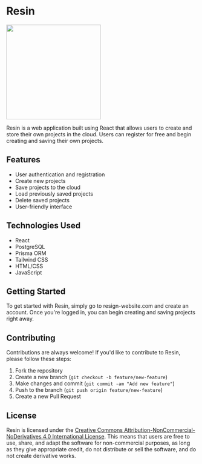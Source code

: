 # Resin

<img src="https://user-images.githubusercontent.com/67049621/230255936-32cb7b13-a556-403b-8bbd-bcd357a99268.svg" width="250">

Resin is a web application built using React that allows users to create and store their own projects in the cloud. Users can register for free and begin creating and saving their own projects.

## Features

- User authentication and registration
- Create new projects
- Save projects to the cloud
- Load previously saved projects
- Delete saved projects
- User-friendly interface

## Technologies Used

- React
- PostgreSQL
- Prisma ORM
- Tailwind CSS
- HTML/CSS
- JavaScript

## Getting Started

To get started with Resin, simply go to resign-website.com and create an account. Once you're logged in, you can begin creating and saving projects right away.

## Contributing

Contributions are always welcome! If you'd like to contribute to Resin, please follow these steps:

1. Fork the repository
2. Create a new branch (`git checkout -b feature/new-feature`)
3. Make changes and commit (`git commit -am "Add new feature"`)
4. Push to the branch (`git push origin feature/new-feature`)
5. Create a new Pull Request

## License

Resin is licensed under the [Creative Commons Attribution-NonCommercial-NoDerivatives 4.0 International License](https://creativecommons.org/licenses/by-nc-nd/4.0/). This means that users are free to use, share, and adapt the software for non-commercial purposes, as long as they give appropriate credit, do not distribute or sell the software, and do not create derivative works.
